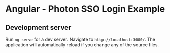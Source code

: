 # Angular - Photon SSO Login Example

## Development server

Run `ng serve` for a dev server. Navigate to `http://localhost:3000/`. The application will automatically reload if you change any of the source files.